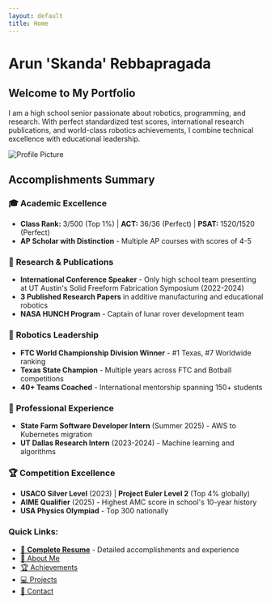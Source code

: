 ```yaml
---
layout: default
title: Home
---
```


# Arun 'Skanda' Rebbapragada

## Welcome to My Portfolio

I am a high school senior passionate about robotics, programming, and research. With perfect standardized test scores, international research publications, and world-class robotics achievements, I combine technical excellence with educational leadership.

![Profile Picture](assets/images/profile.jpg)

## Accomplishments Summary

### 🎓 **Academic Excellence**
- **Class Rank:** 3/500 (Top 1%) | **ACT:** 36/36 (Perfect) | **PSAT:** 1520/1520 (Perfect)
- **AP Scholar with Distinction** - Multiple AP courses with scores of 4-5

### 🔬 **Research & Publications**
- **International Conference Speaker** - Only high school team presenting at UT Austin's Solid Freeform Fabrication Symposium (2022-2024)
- **3 Published Research Papers** in additive manufacturing and educational robotics
- **NASA HUNCH Program** - Captain of lunar rover development team

### 🤖 **Robotics Leadership**
- **FTC World Championship Division Winner** - #1 Texas, #7 Worldwide ranking
- **Texas State Champion** - Multiple years across FTC and Botball competitions
- **40+ Teams Coached** - International mentorship spanning 150+ students

### 💼 **Professional Experience**
- **State Farm Software Developer Intern** (Summer 2025) - AWS to Kubernetes migration
- **UT Dallas Research Intern** (2023-2024) - Machine learning and algorithms

### 🏆 **Competition Excellence**
- **USACO Silver Level** (2023) | **Project Euler Level 2** (Top 4% globally)
- **AIME Qualifier** (2025) - Highest AMC score in school's 10-year history
- **USA Physics Olympiad** - Top 300 nationally

### Quick Links:
- [📄 **Complete Resume**](summary.md) - Detailed accomplishments and experience
- [👤 About Me](about.md)
- [🏆 Achievements](achievements.md)
- [💻 Projects](projects.md)
- [📧 Contact](contact.md)
